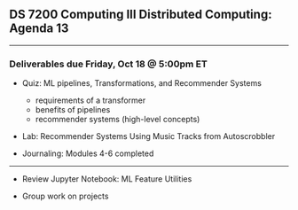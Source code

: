 ## DS 7200 Computing III Distributed Computing: Agenda 13

---

### Deliverables due Friday, Oct 18 @ 5:00pm ET

- Quiz: ML pipelines, Transformations, and Recommender Systems
  - requirements of a transformer
  - benefits of pipelines
  - recommender systems (high-level concepts)

- Lab: Recommender Systems Using Music Tracks from Autoscrobbler
  
- Journaling: Modules 4-6 completed


---

- Review Jupyter Notebook: ML Feature Utilities

- Group work on projects

